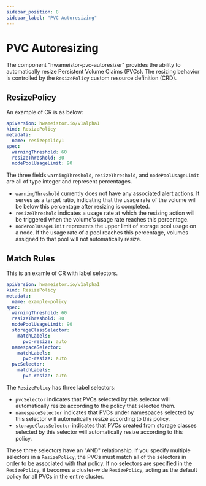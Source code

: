 ```yaml
---
sidebar_position: 8
sidebar_label: "PVC Autoresizing"
---
```


# PVC Autoresizing

The component "hwameistor-pvc-autoresizer" provides the ability to automatically resize Persistent Volume Claims (PVCs).
The resizing behavior is controlled by the `ResizePolicy` custom resource definition (CRD).

## ResizePolicy

An example of CR is as below:

```yaml
apiVersion: hwameistor.io/v1alpha1
kind: ResizePolicy
metadata:
  name: resizepolicy1
spec:
  warningThreshold: 60
  resizeThreshold: 80
  nodePoolUsageLimit: 90
```

The three fields `warningThreshold`, `resizeThreshold`, and `nodePoolUsageLimit` are all of type integer and represent percentages.

- `warningThreshold` currently does not have any associated alert actions. It serves as a
  target ratio, indicating that the usage rate of the volume will be below this percentage
  after resizing is completed.
- `resizeThreshold` indicates a usage rate at which the resizing action will be triggered
  when the volume's usage rate reaches this percentage.
- `nodePoolUsageLimit` represents the upper limit of storage pool usage on a node. If the
  usage rate of a pool reaches this percentage, volumes assigned to that pool will not automatically resize.

## Match Rules

This is an examle of CR with label selectors.

```yaml
apiVersion: hwameistor.io/v1alpha1
kind: ResizePolicy
metadata:
  name: example-policy
spec:
  warningThreshold: 60
  resizeThreshold: 80
  nodePoolUsageLimit: 90
  storageClassSelector:
    matchLabels:
      pvc-resize: auto
  namespaceSelector:
    matchLabels:
      pvc-resize: auto
  pvcSelector:
    matchLabels:
      pvc-resize: auto
```

The `ResizePolicy` has three label selectors:

- `pvcSelector` indicates that PVCs selected by this selector will automatically resize according
  to the policy that selected them.
- `namespaceSelector` indicates that PVCs under namespaces selected by this selector will
  automatically resize according to this policy.
- `storageClassSelector` indicates that PVCs created from storage classes selected by this
  selector will automatically resize according to this policy.

These three selectors have an "AND" relationship. If you specify multiple selectors in a `ResizePolicy`,
the PVCs must match all of the selectors in order to be associated with that policy. If no selectors are
specified in the `ResizePolicy`, it becomes a cluster-wide `ResizePolicy`, acting as the default policy
for all PVCs in the entire cluster.
